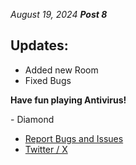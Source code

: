 _August 19, 2024_
**_Post 8_**

## Updates:
- Added new Room
- Fixed Bugs

**Have fun playing Antivirus!**

\- Diamond

- [Report Bugs and Issues](https://github.com/diamonddevv/antivirus-game-web/issues/)
- [Twitter / X](https://x.com/diamonddevv/)
